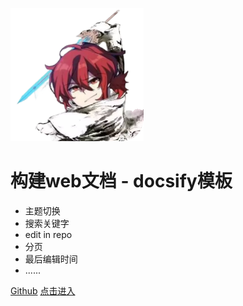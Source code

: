 ![logo](https://raw.githubusercontent.com/12cjn/lizituchuang/main/202210181603247.png ':size=70%')

# 构建web文档 - docsify模板
- 主题切换
- 搜索关键字
- edit in repo
- 分页
- 最后编辑时间
- ......

[Github](https://github.com/12cjn/Yomiya)
[点击进入](./README.md)

<!-- 背景图片 -->

<!-- ![](static/img/cp.jpeg) -->

<!-- 背景色 -->

<!-- ![color](#fab1a0) -->